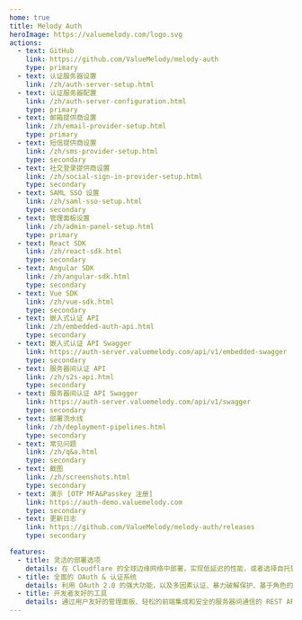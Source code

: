 ```yaml
---
home: true
title: Melody Auth
heroImage: https://valuemelody.com/logo.svg
actions:
  - text: GitHub
    link: https://github.com/ValueMelody/melody-auth
    type: primary
  - text: 认证服务器设置
    link: /zh/auth-server-setup.html
  - text: 认证服务器配置
    link: /zh/auth-server-configuration.html
    type: primary
  - text: 邮箱提供商设置
    link: /zh/email-provider-setup.html
    type: primary
  - text: 短信提供商设置
    link: /zh/sms-provider-setup.html
    type: secondary
  - text: 社交登录提供商设置
    link: /zh/social-sign-in-provider-setup.html
    type: secondary
  - text: SAML SSO 设置
    link: /zh/saml-sso-setup.html
    type: secondary
  - text: 管理面板设置
    link: /zh/admin-panel-setup.html
    type: primary
  - text: React SDK
    link: /zh/react-sdk.html
    type: secondary
  - text: Angular SDK
    link: /zh/angular-sdk.html
    type: secondary
  - text: Vue SDK
    link: /zh/vue-sdk.html
    type: secondary
  - text: 嵌入式认证 API
    link: /zh/embedded-auth-api.html
    type: secondary
  - text: 嵌入式认证 API Swagger
    link: https://auth-server.valuemelody.com/api/v1/embedded-swagger
    type: secondary
  - text: 服务器间认证 API
    link: /zh/s2s-api.html
    type: secondary
  - text: 服务器间认证 API Swagger
    link: https://auth-server.valuemelody.com/api/v1/swagger
    type: secondary
  - text: 部署流水线
    link: /zh/deployment-pipelines.html
    type: secondary
  - text: 常见问题
    link: /zh/q&a.html
    type: secondary
  - text: 截图
    link: /zh/screenshots.html
    type: secondary
  - text: 演示 [OTP MFA&Passkey 注册]
    link: https://auth-demo.valuemelody.com
    type: secondary
  - text: 更新日志
    link: https://github.com/ValueMelody/melody-auth/releases
    type: secondary

features:
  - title: 灵活的部署选项
    details: 在 Cloudflare 的全球边缘网络中部署，实现低延迟的性能，或者选择自托管 Node.js 环境，搭配 Redis 和 PostgreSQL 以获得对基础设施的最大控制。
  - title: 全面的 OAuth & 认证系统
    details: 利用 OAuth 2.0 的强大功能，以及多因素认证、暴力破解保护、基于角色的访问控制和无缝的用户授权流程等高级功能。
  - title: 开发者友好的工具
    details: 通过用户友好的管理面板、轻松的前端集成和安全的服务器间通信的 REST API 简化你的工作流程。
---
```

